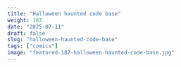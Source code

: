 ```yaml
---
title: "Halloween haunted code base"
weight: 187
date: "2025-07-11"
draft: false
slug: "halloween-haunted-code-base"
tags: ["comics"]
image: "featured-187-halloween-haunted-code-base.jpg"
---
```

